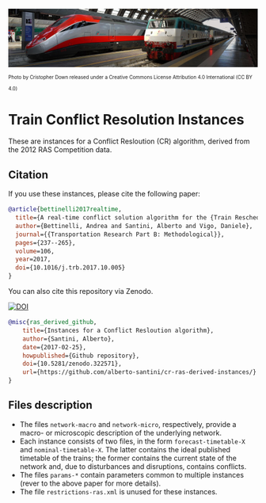 ![Italian trains](trains.jpg)
<sub><sub>Photo by Cristopher Down released under a Creative Commons License Attribution 4.0 International (CC BY 4.0)</sub></sub>

# Train Conflict Resolution Instances

These are instances for a Conflict Resloution (CR) algorithm, derived from the 2012 RAS Competition data.

## Citation

If you use these instances, please cite the following paper:

```bib
@article{bettinelli2017realtime,
  title={A real-time conflict solution algorithm for the {Train Rescheduling Problem}},
  author={Bettinelli, Andrea and Santini, Alberto and Vigo, Daniele},
  journal={{Transportation Research Part B: Methodological}},
  pages={237--265},
  volume=106,
  year=2017,
  doi={10.1016/j.trb.2017.10.005}
}
```

You can also cite this repository via Zenodo.

[![DOI](https://zenodo.org/badge/83153574.svg)](https://zenodo.org/badge/latestdoi/83153574)

```bib
@misc{ras_derived_github,
    title={Instances for a Conflict Resloution algorithm},
    author={Santini, Alberto},
    date={2017-02-25},
    howpublished={Github repository},
    doi={10.5281/zenodo.322571},
    url={https://github.com/alberto-santini/cr-ras-derived-instances/}
}
```

## Files description

* The files `network-macro` and `network-micro`, respectively, provide a macro- or microscopic description of the underlying network.
* Each instance consists of two files, in the form `forecast-timetable-X` and `nominal-timetable-X`. The latter contains the ideal published timetable of the trains; the former contains the current state of the network and, due to disturbances and disruptions, contains conflicts.
* The files `params-*` contain parameters common to multiple instances (rever to the above paper for more details).
* The file `restrictions-ras.xml` is unused for these instances.